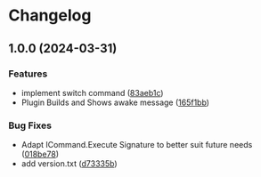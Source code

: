 # Changelog

## 1.0.0 (2024-03-31)


### Features

* implement switch command ([83aeb1c](https://github.com/Computerdores/BetterTerminal/commit/83aeb1c47da83cbeb75b030e61d8f2aca7fb6003))
* Plugin Builds and Shows awake message ([165f1bb](https://github.com/Computerdores/BetterTerminal/commit/165f1bbd8f850e39c19b3085bbe31b8359853d3a))


### Bug Fixes

* Adapt ICommand.Execute Signature to better suit future needs ([018be78](https://github.com/Computerdores/BetterTerminal/commit/018be78a641eb2bee6e7c4222b383f122bfc7e96))
* add version.txt ([d73335b](https://github.com/Computerdores/BetterTerminal/commit/d73335bf2c26609675e20ae56fe7c01044363460))
